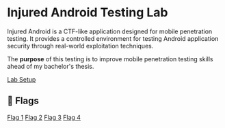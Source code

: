 # Injured Android Testing Lab
Injured Android is a CTF-like application designed for mobile penetration testing. It provides a controlled environment for testing Android application security through real-world exploitation techniques.

The **purpose** of this testing is to improve mobile penetration testing skills ahead of my bachelor's thesis.

[Lab Setup](lab_setup.md)

## 🚩 Flags
[Flag 1](flag_1.md)
[Flag 2](flag_2.md)
[Flag 3](flag_1.md)
[Flag 4](flag_1.md)
